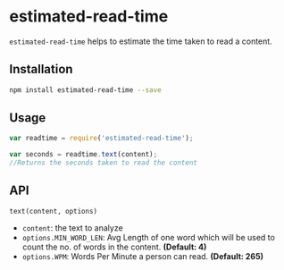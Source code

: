 # estimated-read-time

`estimated-read-time` helps to estimate the time taken to read a content.

## Installation

```sh
npm install estimated-read-time --save
```

## Usage

```javascript
var readtime = require('estimated-read-time');

var seconds = readtime.text(content);
//Returns the seconds taken to read the content
```

## API

`text(content, options)`

  - `content`: the text to analyze
  - `options.MIN_WORD_LEN`: Avg Length of one word which will be used to count the no. of words in the content. <b>(Default: 4)</b>
  - `options.WPM`: Words Per Minute a person can read. <b>(Default: 265)</b>
